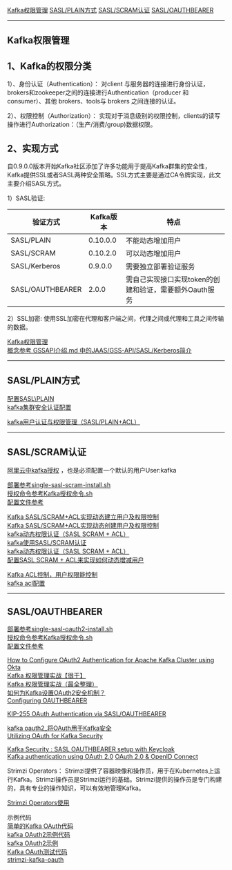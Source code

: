 [Kafka权限管理](#Kafka权限管理)
[SASL/PLAIN方式](#SASL/PLAIN方式)
[SASL/SCRAM认证](#SASL/SCRAM认证)
[SASL/OAUTHBEARER](#SASL/OAUTHBEARER)



---------------------------------------------------------------------------------------------------------------------
## Kafka权限管理

## 1、Kafka的权限分类

1）、身份认证（Authentication）：
对client 与服务器的连接进行身份认证，brokers和zookeeper之间的连接进行Authentication（producer 和 consumer）、其他 brokers、tools与 brokers 之间连接的认证。

2）、权限控制（Authorization）：
实现对于消息级别的权限控制，clients的读写操作进行Authorization：（生产/消费/group)数据权限。



## 2、实现方式
自0.9.0.0版本开始Kafka社区添加了许多功能用于提高Kafka群集的安全性，Kafka提供SSL或者SASL两种安全策略。SSL方式主要是通过CA令牌实现，此文主要介绍SASL方式。

1）SASL验证:

验证方式	| Kafka版本	| 特点
-------- | ---    |------
SASL/PLAIN | 0.10.0.0 | 不能动态增加用户
SASL/SCRAM | 0.10.2.0 | 可以动态增加用户
SASL/Kerberos | 0.9.0.0 | 需要独立部署验证服务
SASL/OAUTHBEARER | 2.0.0 | 需自己实现接口实现token的创建和验证，需要额外Oauth服务

2）SSL加密:
使用SSL加密在代理和客户端之间，代理之间或代理和工具之间传输的数据。



[Kafka权限管理](https://www.jianshu.com/p/09129c9f4c80)  
[概念参考 GSSAPI介绍.md 中的JAAS/GSS-API/SASL/Kerberos简介](https://github.com/youngzil/notes/blob/master/docs/base/GSSAPI介绍.md)  


---------------------------------------------------------------------------------------------------------------------
## SASL/PLAIN方式


[配置SASL\PLAIN](https://www.cnblogs.com/rexcheny/articles/12884990.html)  
[kafka集群安全认证配置](https://gist.github.com/fuyuntt/945997c3647c640c97daf33e451cd7ae)  

[kafka用户认证与权限管理（SASL/PLAIN+ACL）](https://blog.csdn.net/langzitianya/article/details/103121973)  



---------------------------------------------------------------------------------------------------------------------
## SASL/SCRAM认证


[阿里云中kafka授权](https://www.alibabacloud.com/help/zh/doc-detail/67233.htm) ，也是必须配置一个默认的用户User:kafka


[部署参考single-sasl-scram-install.sh](install/single-sasl-scram-install.sh)  
[授权命令参考Kafka授权命令.sh](install/Kafka授权命令.sh)  
[配置文件参考](SASL/SCRAM)  


[Kafka SASL/SCRAM+ACL实现动态建立用户及权限控制](https://www.shangmayuan.com/a/c3aa5a5bfad04e9f8fac5020.html)  
[Kafka SASL/SCRAM+ACL实现动态创建用户及权限控制](https://blog.csdn.net/ashic/article/details/86661599)  
[kafka动态权限认证（SASL SCRAM + ACL）](https://www.pianshen.com/article/47852033243/)  
[kafka使用SASL/SCRAM认证](https://www.orchome.com/1946)  
[kafka动态权限认证（SASL SCRAM + ACL）](https://blog.csdn.net/weixin_45682234/article/details/109158975)  
[配置SASL SCRAM + ACL来实现如何动态增减用户](https://www.cnblogs.com/huxi2b/p/10437844.html)


[Kafka ACL控制，用户权限能控制](https://blog.csdn.net/zhangshenghang/article/details/90291813)  
[kafka acl配置](https://blog.csdn.net/ahzsg1314/article/details/54140909)  



---------------------------------------------------------------------------------------------------------------------
## SASL/OAUTHBEARER


[部署参考single-sasl-oauth2-install.sh](install/single-sasl-oauth2-install.sh)  
[授权命令参考Kafka授权命令.sh](install/Kafka授权命令.sh)  
[配置文件参考](SASL/OAUTHBEARER)  



[How to Configure OAuth2 Authentication for Apache Kafka Cluster using Okta](https://medium.com/egen/how-to-configure-oauth2-authentication-for-apache-kafka-cluster-using-okta-8c60d4a85b43)  
[Kafka 权限管理实战【很干】](https://cloud.tencent.com/developer/article/1491674)  
[Kafka 权限管理实战（最全整理）](https://www.cnblogs.com/felixzh/p/13695298.html)  
[如何为Kafka设置OAuth2安全机制？](https://www.jdon.com/51106)  
[Configuring OAUTHBEARER](https://docs.confluent.io/platform/current/kafka/authentication_sasl/authentication_sasl_oauth.html)  


[KIP-255 OAuth Authentication via SASL/OAUTHBEARER](https://cwiki.apache.org/confluence/pages/viewpage.action?pageId=75968876)


[kafka oauth2_将OAuth用于Kafka安全](https://blog.csdn.net/weixin_26722031/article/details/108136798)  
[Utilizing OAuth for Kafka Security](https://medium.com/blackrock-engineering/utilizing-oauth-for-kafka-security-5c1da9f3d3d)  


[Kafka Security : SASL OAUTHBEARER setup with Keycloak](https://dumisblog.wordpress.com/2020/06/04/kafka-security-sasl-oauthbearer-setup-with-keycloak/)  
[Kafka authentication using OAuth 2.0](https://strimzi.io/blog/2019/10/25/kafka-authentication-using-oauth-2.0/)
[OAuth 2.0 & OpenID Connect](https://www.novatec-gmbh.de/en/blog/kafka-security-behind-the-scenes/)  



Strimzi Operators：
Strimzi提供了容器映像和操作员，用于在Kubernetes上运行Kafka。Strimzi操作员是Strimzi运行的基础。Strimzi提供的操作员是专门构建的，具有专业的操作知识，可以有效地管理Kafka。

[Strimzi Operators使用](https://strimzi.io/docs/operators/in-development/using.html#assembly-oauth-str)  




示例代码  
[简单的Kafka OAuth代码](https://github.com/vishwavangari/kafka-oauth2)  
[kafka OAuth2示例代码](https://github.com/kafka-security/oauth)  
[kafka OAuth2示例](https://github.com/jairsjunior/oauth)  
[Kafka OAuth测试代码](https://github.com/jairsjunior/kafka-playground)  
[strimzi-kafka-oauth](https://github.com/strimzi/strimzi-kafka-oauth)  




